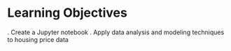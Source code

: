 # Learning Objectives
. Create a Jupyter notebook
. Apply data analysis and modeling techniques to housing price data
